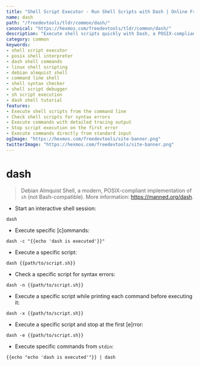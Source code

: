 ```yaml
---
title: "Shell Script Executor - Run Shell Scripts with Dash | Online Free DevTools by Hexmos"
name: dash
path: "/freedevtools/tldr/common/dash/"
canonical: "https://hexmos.com/freedevtools/tldr/common/dash/"
description: "Execute shell scripts quickly with Dash, a POSIX-compliant shell. Debug, run, and test your shell scripts efficiently using this free online tool, no registration required."
category: common
keywords:
- shell script executor
- posix shell interpreter
- dash shell commands
- linux shell scripting
- debian almquist shell
- command line shell
- shell syntax checker
- shell script debugger
- sh script execution
- dash shell tutorial
features:
- Execute shell scripts from the command line
- Check shell scripts for syntax errors
- Execute commands with detailed tracing output
- Stop script execution on the first error
- Execute commands directly from standard input
ogImage: "https://hexmos.com/freedevtools/site-banner.png"
twitterImage: "https://hexmos.com/freedevtools/site-banner.png"
---
```


# dash

> Debian Almquist Shell, a modern, POSIX-compliant implementation of `sh` (not Bash-compatible).
> More information: <https://manned.org/dash>.

- Start an interactive shell session:

`dash`

- Execute specific [c]ommands:

`dash -c "{{echo 'dash is executed'}}"`

- Execute a specific script:

`dash {{path/to/script.sh}}`

- Check a specific script for syntax errors:

`dash -n {{path/to/script.sh}}`

- Execute a specific script while printing each command before executing it:

`dash -x {{path/to/script.sh}}`

- Execute a specific script and stop at the first [e]rror:

`dash -e {{path/to/script.sh}}`

- Execute specific commands from `stdin`:

`{{echo "echo 'dash is executed'"}} | dash`
